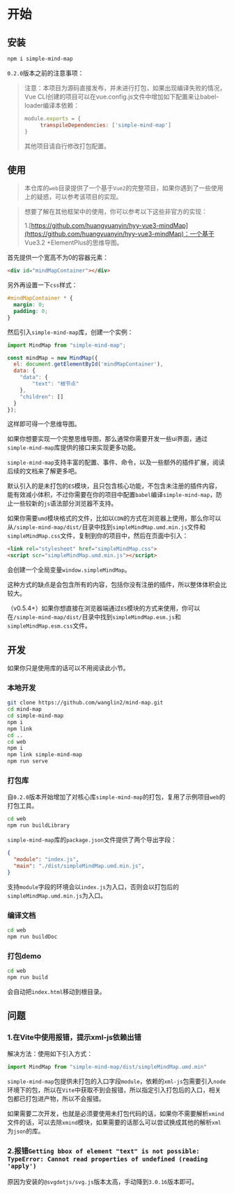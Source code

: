 # 开始

## 安装

```bash
npm i simple-mind-map
```

`0.2.0`版本之前的注意事项：

> 注意：本项目为源码直接发布，并未进行打包，如果出现编译失败的情况，Vue CLI创建的项目可以在vue.config.js文件中增加如下配置来让babel-loader编译本依赖：
> 
> ```js
> module.exports = {
>      transpileDependencies: ['simple-mind-map']
> }
> ```
> 
> 其他项目请自行修改打包配置。

## 使用

> 本仓库的`web`目录提供了一个基于`Vue2`的完整项目，如果你遇到了一些使用上的疑惑，可以参考该项目的实现。

> 想要了解在其他框架中的使用，你可以参考以下这些非官方的实现：
>
> 1.[https://github.com/huangyuanyin/hyy-vue3-mindMap](https://github.com/huangyuanyin/hyy-vue3-mindMap)：一个基于 Vue3.2 +ElementPlus的思维导图。

首先提供一个宽高不为0的容器元素：

```html
<div id="mindMapContainer"></div>
```

另外再设置一下`css`样式：

```css
#mindMapContainer * {
  margin: 0;
  padding: 0;
}
```

然后引入`simple-mind-map`库，创建一个实例：

```js
import MindMap from "simple-mind-map";

const mindMap = new MindMap({
  el: document.getElementById('mindMapContainer'),
  data: {
    "data": {
        "text": "根节点"
    },
    "children": []
  }
});
```

这样即可得一个思维导图。

如果你想要实现一个完整思维导图，那么通常你需要开发一些ui界面，通过`simple-mind-map`库提供的接口来实现更多功能。

`simple-mind-map`支持丰富的配置、事件、命令，以及一些额外的插件扩展，阅读后续的文档来了解更多吧。

默认引入的是未打包的`ES`模块，且只包含核心功能，不包含未注册的插件内容，能有效减小体积，不过你需要在你的项目中配置`babel`编译`simple-mind-map`，防止一些较新的`js`语法部分浏览器不支持。

如果你需要`umd`模块格式的文件，比如以`CDN`的方式在浏览器上使用，那么你可以从`/simple-mind-map/dist/`目录中找到`simpleMindMap.umd.min.js`文件和`simpleMindMap.css`文件，复制到你的项目中，然后在页面中引入：

```html
<link rel="stylesheet" href="simpleMindMap.css">
<script scr="simpleMindMap.umd.min.js"></script>
```

会创建一个全局变量`window.simpleMindMap`。

这种方式的缺点是会包含所有的内容，包括你没有注册的插件，所以整体体积会比较大。

（v0.5.4+）如果你想直接在浏览器端通过`ES`模块的方式来使用，你可以在`/simple-mind-map/dist/`目录中找到`simpleMindMap.esm.js`和`simpleMindMap.esm.css`文件。

## 开发

如果你只是使用库的话可以不用阅读此小节。

### 本地开发

```bash
git clone https://github.com/wanglin2/mind-map.git
cd mind-map
cd simple-mind-map
npm i
npm link
cd ..
cd web
npm i
npm link simple-mind-map
npm run serve
```

### 打包库

自`0.2.0`版本开始增加了对核心库`simple-mind-map`的打包，复用了示例项目`web`的打包工具。

```bash
cd web
npm run buildLibrary
```

`simple-mind-map`库的`package.json`文件提供了两个导出字段：

```json
{
  "module": "index.js",
  "main": "./dist/simpleMindMap.umd.min.js",
}
```

支持`module`字段的环境会以`index.js`为入口，否则会以打包后的`simpleMindMap.umd.min.js`为入口。

### 编译文档

```bash
cd web 
npm run buildDoc
```

### 打包demo

```bash
cd web
npm run build
```

会自动把`index.html`移动到根目录。

## 问题

### 1.在Vite中使用报错，提示xml-js依赖出错

解决方法：使用如下引入方式：

```js
import MindMap from "simple-mind-map/dist/simpleMindMap.umd.min"
```

`simple-mind-map`包提供未打包的入口字段`module`，依赖的`xml-js`包需要引入`node`环境下的包，所以在`Vite`中获取不到会报错，所以指定引入打包后的入口，相关包都已打包进产物，所以不会报错。

如果需要二次开发，也就是必须要使用未打包代码的话，如果你不需要解析`xmind`文件的话，可以去除`xmind`模块，如果需要的话那么可以尝试换成其他的解析`xml`为`json`的库。

### 2.报错`Getting bbox of element "text" is not possible: TypeError: Cannot read properties of undefined (reading 'apply')`

原因为安装的`@svgdotjs/svg.js`版本太高，手动降到`3.0.16`版本即可。